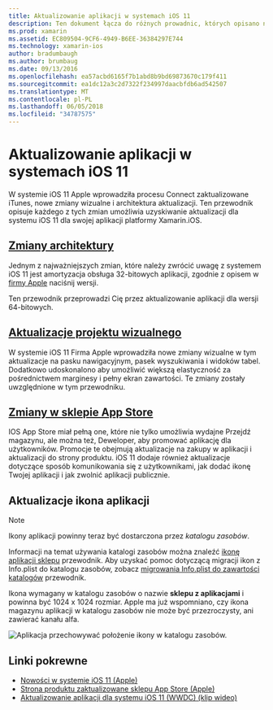 ```yaml
---
title: Aktualizowanie aplikacji w systemach iOS 11
description: Ten dokument łącza do różnych prowadnic, których opisano nowe funkcje dostępne dla deweloperów platformy Xamarin.iOS wraz z wydaniem systemu IOS 11. Na przykład zmiany sklepu z aplikacjami aktualizacje wizualnego projektu, i aktualizacje ikonę aplikacji.
ms.prod: xamarin
ms.assetid: EC809504-9CF6-4949-B6EE-36384297E744
ms.technology: xamarin-ios
author: bradumbaugh
ms.author: brumbaug
ms.date: 09/13/2016
ms.openlocfilehash: ea57acbd6165f7b1abd8b9bd69873670c179f411
ms.sourcegitcommit: ea1dc12a3c2d7322f234997daacbfdb6ad542507
ms.translationtype: MT
ms.contentlocale: pl-PL
ms.lasthandoff: 06/05/2018
ms.locfileid: "34787575"
---
```

# <a name="updating-your-app-to-ios-11"></a>Aktualizowanie aplikacji w systemach iOS 11

W systemie iOS 11 Apple wprowadziła procesu Connect zaktualizowane iTunes, nowe zmiany wizualne i architektura aktualizacji. Ten przewodnik opisuje każdego z tych zmian umożliwia uzyskiwanie aktualizacji dla systemu iOS 11 dla swojej aplikacji platformy Xamarin.iOS.

## <a name="architecture-changesarchitecture-changesmd"></a>[Zmiany architektury](architecture-changes.md)

Jednym z najważniejszych zmian, które należy zwrócić uwagę z systemem iOS 11 jest amortyzacja obsługa 32-bitowych aplikacji, zgodnie z opisem w [firmy Apple](https://developer.apple.com/news/?id=06282017b) naciśnij wersji.

Ten przewodnik przeprowadzi Cię przez aktualizowanie aplikacji dla wersji 64-bitowych.

## <a name="visual-design-updatesvisual-designmd"></a>[Aktualizacje projektu wizualnego](visual-design.md)

W systemie iOS 11 Firma Apple wprowadziła nowe zmiany wizualne w tym aktualizacje na pasku nawigacyjnym, pasek wyszukiwania i widoków tabel. Dodatkowo udoskonalono aby umożliwić większą elastyczność za pośrednictwem marginesy i pełny ekran zawartości. Te zmiany zostały uwzględnione w tym przewodniku.

## <a name="app-store-changesapp-store-changesmd"></a>[Zmiany w sklepie App Store](app-store-changes.md)

IOS App Store miał pełną one, które nie tylko umożliwia wydajne Przejdź magazynu, ale można też, Deweloper, aby promować aplikację dla użytkowników. Promocje te obejmują aktualizacje na zakupy w aplikacji i aktualizacji do strony produktu. iOS 11 dodaje również aktualizacje dotyczące sposób komunikowania się z użytkownikami, jak dodać ikonę Twojej aplikacji i jak zwolnić aplikacji publicznie.

## <a name="app-icon-updates"></a>Aktualizacje ikona aplikacji

> [!NOTE]
> Ikony aplikacji powinny teraz być dostarczona przez _katalogu zasobów_. 

Informacji na temat używania katalogi zasobów można znaleźć [ikonę aplikacji sklepu](~/ios/app-fundamentals/images-icons/app-store-icon.md) przewodnik. Aby uzyskać pomoc dotyczącą migracji ikon z Info.plist do katalogu zasobów, zobacz [migrowania Info.plist do zawartości katalogów](~/ios/app-fundamentals/images-icons/app-icons.md) przewodnik.

Ikona wymagany w katalogu zasobów o nazwie **sklepu z aplikacjami** i powinna być 1024 x 1024 rozmiar. Apple ma już wspomniano, czy ikona magazynu aplikacji w katalogu zasobów nie może być przezroczysty, ani zawierać kanału alfa.

![Aplikacja przechowywać położenie ikony w katalogu zasobów.](images/image1.png)

## <a name="related-links"></a>Linki pokrewne

- [Nowości w systemie iOS 11 (Apple)](https://developer.apple.com/ios/)
- [Strona produktu zaktualizowane sklepu App Store (Apple)](https://developer.apple.com/app-store/product-page/)
- [Aktualizowanie aplikacji dla systemu iOS 11 (WWDC) (klip wideo)](https://developer.apple.com/videos/play/wwdc2017/204/)
